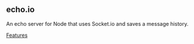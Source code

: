 echo.io
-------

An echo server for Node that uses Socket.io and saves a message history.

[Features](https://github.com/tonypujals/echo.io/issues/milestones)


